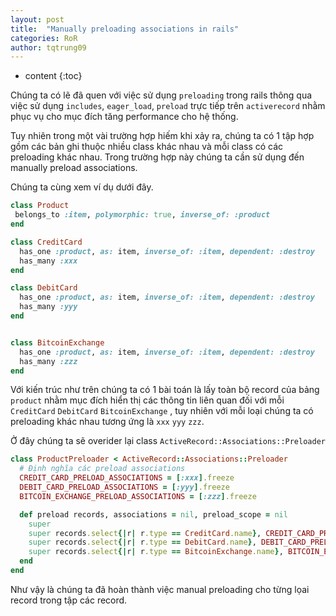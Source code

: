 ```yaml
---
layout: post
title:  "Manually preloading associations in rails"
categories: RoR
author: tqtrung09
---
```


* content
{:toc}

Chúng ta có lẽ đã quen với việc sử dụng `preloading` trong rails thông qua việc sử dụng `includes`, `eager_load`, `preload`
trực tiếp trên `activerecord` nhằm phục vụ cho mục đích tăng performance cho hệ thống.

Tuy nhiên trong một vài trường hợp hiếm khi xảy ra, chúng ta có 1 tập hợp gồm các bản ghi thuộc nhiều class khác nhau và mỗi class có các preloading khác nhau. Trong trường hợp này chúng ta cần sử dụng đến manually preload associations.






Chúng ta cùng xem ví dụ dưới đây.

```ruby
class Product
 belongs_to :item, polymorphic: true, inverse_of: :product
end
```

```ruby
class CreditCard
  has_one :product, as: item, inverse_of: :item, dependent: :destroy
  has_many :xxx
end

class DebitCard
  has_one :product, as: item, inverse_of: :item, dependent: :destroy
  has_many :yyy
end


class BitcoinExchange
  has_one :product, as: item, inverse_of: :item, dependent: :destroy
  has_many :zzz
end

```

Với kiến trúc như trên chúng ta có 1 bài toán là lấy toàn bộ record của bảng `product` nhằm mục đích hiển thị các thông
tin liên quan đối với mỗi `CreditCard` `DebitCard` `BitcoinExchange` , tuy nhiên với mỗi loại chúng ta có preloading
khác nhau tương ứng là `xxx` `yyy` `zzz`.

Ở đây chúng ta sẽ overider lại class `ActiveRecord::Associations::Preloader`

```ruby
class ProductPreloader < ActiveRecord::Associations::Preloader
  # Định nghĩa các preload associations
  CREDIT_CARD_PRELOAD_ASSOCIATIONS = [:xxx].freeze
  DEBIT_CARD_PRELOAD_ASSOCIATIONS = [:yyy].freeze
  BITCOIN_EXCHANGE_PRELOAD_ASSOCIATIONS = [:zzz].freeze

  def preload records, associations = nil, preload_scope = nil
    super
    super records.select{|r| r.type == CreditCard.name}, CREDIT_CARD_PRELOAD_ASSOCIATIONS, preload_scope
    super records.select{|r| r.type == DebitCard.name}, DEBIT_CARD_PRELOAD_ASSOCIATIONS, preload_scope
    super records.select{|r| r.type == BitcoinExchange.name}, BITCOIN_EXCHANGE_PRELOAD_ASSOCIATIONS, preload_scope
  end
end

```

Như vậy là chúng ta đã hoàn thành việc manual preloading cho từng lọai record trong tập các record.
